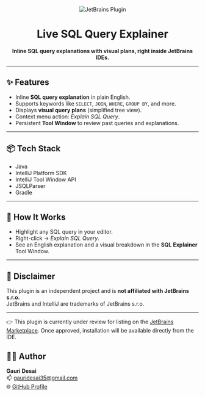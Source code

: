 <p align="center">
  <img src="https://img.shields.io/badge/JetBrains%20Plugin-Live%20SQL%20Query%20Explainer-blue?logo=jetbrains&style=flat-square" alt="JetBrains Plugin"/>
</p>

<h1 align="center">Live SQL Query Explainer</h1>
<p align="center"><strong>Inline SQL query explanations with visual plans, right inside JetBrains IDEs.</strong></p>

---

## ✨ Features

- Inline **SQL query explanation** in plain English.
- Supports keywords like `SELECT`, `JOIN`, `WHERE`, `GROUP BY`, and more.
- Displays **visual query plans** (simplified tree view).
- Context menu action: _Explain SQL Query_.
- Persistent **Tool Window** to review past queries and explanations.

---

## 📦 Tech Stack

- Java 
- IntelliJ Platform SDK
- IntelliJ Tool Window API
- JSQLParser
- Gradle

---


## 🧠 How It Works

- Highlight any SQL query in your editor.
- Right-click → _Explain SQL Query_.
- See an English explanation and a visual breakdown in the **SQL Explainer** Tool Window.

---


## 📜 Disclaimer

This plugin is an independent project and is **not affiliated with JetBrains s.r.o.**  
JetBrains and IntelliJ are trademarks of JetBrains s.r.o.

---

👉 This plugin is currently under review for listing on the [JetBrains Marketplace](https://plugins.jetbrains.com/). Once approved, installation will be available directly from the IDE.

## 🧑‍💻 Author

**Gauri Desai**  
📫 [gauridesai35@gmail.com](mailto:gauridesai35@gmail.com)  
🌐 [GitHub Profile](https://github.com/gaurid14)
